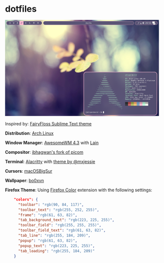 # dotfiles

![screenshot](screenshot.png)

Inspired by: [FairyFloss Sublime Text theme](https://sailorhg.github.io/fairyfloss/)

**Distribution**: [Arch Linux](https://archlinux.org)

**Window Manager**: [AwesomeWM 4.3](https://github.com/awesomeWM/awesome) with [Lain](https://github.com/lcpz/lain)

**Compositor**: [ibhagwan's fork of picom](https://github.com/ibhagwan/picom)

**Terminal**: [Alacritty](https://github.com/alacritty/alacritty) with [theme by @mxjessie](https://github.com/mxjessie/alacritty-fairyfloss)

**Cursors**: [macOSBigSur](https://github.com/ful1e5/apple_cursor)

**Wallpaper**: [bo0xvn](https://www.deviantart.com/bo0xvn/art/76-II-343800555)

**Firefox Theme**: Using [Firefox Color](https://addons.mozilla.org/en-US/firefox/addon/firefox-color/) extension with the following settings:

```json
    "colors": {
      "toolbar": "rgb(90, 84, 117)",
      "toolbar_text": "rgb(255, 252, 255)",
      "frame": "rgb(61, 63, 82)",
      "tab_background_text": "rgb(223, 225, 255)",
      "toolbar_field": "rgb(255, 255, 255)",
      "toolbar_field_text": "rgb(61, 63, 82)",
      "tab_line": "rgb(255, 184, 209)",
      "popup": "rgb(61, 63, 82)",
      "popup_text": "rgb(223, 225, 255)",
      "tab_loading": "rgb(255, 184, 209)"
    }
```